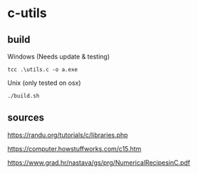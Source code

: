 # c-utils

## build

Windows (Needs update & testing)

```
tcc .\utils.c -o a.exe
```

Unix (only tested on osx)

```
./build.sh
```

## sources

https://randu.org/tutorials/c/libraries.php

https://computer.howstuffworks.com/c15.htm

https://www.grad.hr/nastava/gs/prg/NumericalRecipesinC.pdf

